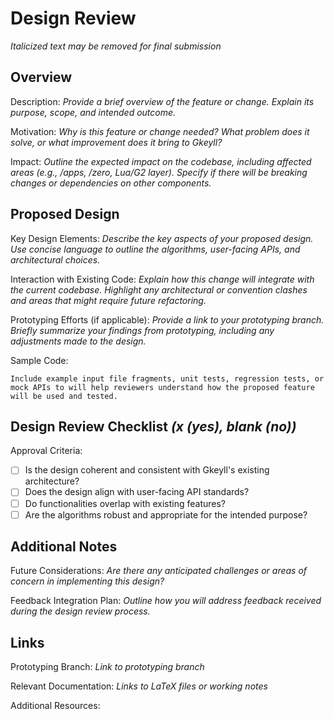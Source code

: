 # Design Review

_Italicized text may be removed for final submission_

## Overview

Description: _Provide a brief overview of the feature or change. Explain its purpose, scope, and intended outcome._

Motivation: _Why is this feature or change needed? What problem does it solve, or what improvement does it bring to Gkeyll?_

Impact: _Outline the expected impact on the codebase, including affected areas (e.g., /apps, /zero, Lua/G2 layer). Specify if there will be breaking changes or dependencies on other components._

## Proposed Design

Key Design Elements: _Describe the key aspects of your proposed design. Use concise language to outline the algorithms, user-facing APIs, and architectural choices._

Interaction with Existing Code: _Explain how this change will integrate with the current codebase. Highlight any architectural or convention clashes and areas that might require future refactoring._

Prototyping Efforts (if applicable): _Provide a link to your prototyping branch. Briefly summarize your findings from prototyping, including any adjustments made to the design._

Sample Code:
``` 
Include example input file fragments, unit tests, regression tests, or mock APIs to will help reviewers understand how the proposed feature will be used and tested.
```

## Design Review Checklist _(x (yes), blank (no))_

Approval Criteria: 

- [ ] Is the design coherent and consistent with Gkeyll's existing architecture?
- [ ] Does the design align with user-facing API standards?
- [ ] Do functionalities overlap with existing features?
- [ ] Are the algorithms robust and appropriate for the intended purpose?

## Additional Notes

Future Considerations: _Are there any anticipated challenges or areas of concern in implementing this design?_

Feedback Integration Plan: _Outline how you will address feedback received during the design review process._

## Links

Prototyping Branch: _Link to prototyping branch_

Relevant Documentation: _Links to LaTeX files or working notes_

Additional Resources: 